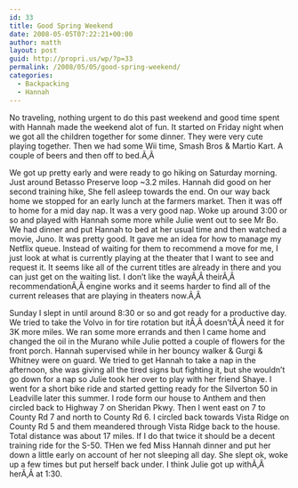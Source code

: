 ```yaml
---
id: 33
title: Good Spring Weekend
date: 2008-05-05T07:22:21+00:00
author: matth
layout: post
guid: http://propri.us/wp/?p=33
permalink: /2008/05/05/good-spring-weekend/
categories:
  - Backpacking
  - Hannah
---
```

No traveling, nothing urgent to do this past weekend and good time spent with Hannah made the weekend alot of fun. It started on Friday night when we got all the children together for some dinner. They were very cute playing together. Then we had some Wii time, Smash Bros & Martio Kart. A couple of beers and then off to bed.Ã‚Â 

We got up pretty early and were ready to go hiking on Saturday morning. Just around Betasso Preserve loop ~3.2 miles. Hannah did good on her second training hike, She fell asleep towards the end. On our way back home we stopped for an early lunch at the farmers market. Then it was off to home for a mid day nap. It was a very good nap. Woke up around 3:00 or so and played with Hannah some more while Julie went out to see Mr Bo. We had dinner and put Hannah to bed at her usual time and then watched a movie, Juno. It was pretty good. It gave me an idea for how to manage my Netflix queue. Instead of waiting for them to recommend a move for me, I just look at what is currently<!--more--> playing at the theater that I want to see and request it. It seems like all of the current titles are already in there and you can just get on the waiting list. I don&#8217;t like the wayÃ‚Â theirÃ‚Â recommendationÃ‚Â engine works and it seems harder to find all of the current releases that are playing in theaters now.Ã‚Â 

Sunday I slept in until around 8:30 or so and got ready for a productive day. We tried to take the Volvo in for tire rotation but itÃ‚Â doesn&#8217;tÃ‚Â need it for 3K more miles. We ran some more errands and then I came home and changed the oil in the Murano while Julie potted a couple of flowers for the front porch. Hannah supervised while in her bouncy walker & Gurgi & Whitney were on guard. We tried to get Hannah to take a nap in the afternoon, she was giving all the tired signs but fighting it, but she wouldn&#8217;t go down for a nap so Julie took her over to play with her friend Shaye. I went for a short bike ride and started getting ready for the Silverton 50 in Leadville later this summer. I rode form our house to Anthem and then circled back to Highway 7 on Sheridan Pkwy. Then I went east on 7 to County Rd 7 and north to County Rd 6. I circled back towards Vista Ridge on County Rd 5 and them meandered through Vista Ridge back to the house. Total distance was about 17 miles. If I do that twice it should be a decent training ride for the S-50. THen we fed Miss Hannah dinner and put her down a little early on account of her not sleeping all day. She slept ok, woke up a few times but put herself back under. I think Julie got up withÃ‚Â herÃ‚Â at 1:30.